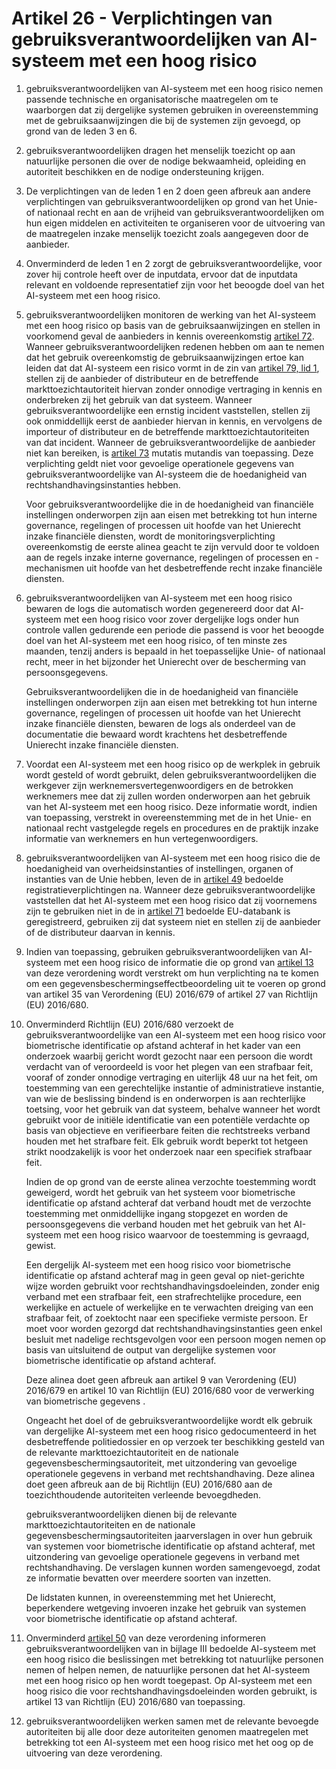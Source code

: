# Artikel 26 - Verplichtingen van gebruiksverantwoordelijken van AI-systeem met een hoog risico

1. gebruiksverantwoordelijken van AI-systeem met een hoog risico nemen passende technische en organisatorische maatregelen om te waarborgen dat zij dergelijke systemen gebruiken in overeenstemming met de gebruiksaanwijzingen die bij de systemen zijn gevoegd, op grond van de leden 3 en 6.

2. gebruiksverantwoordelijken dragen het menselijk toezicht op aan natuurlijke personen die over de nodige bekwaamheid, opleiding en autoriteit beschikken en de nodige ondersteuning krijgen.

3. De verplichtingen van de leden 1 en 2 doen geen afbreuk aan andere verplichtingen van gebruiksverantwoordelijken op grond van het Unie- of nationaal recht en aan de vrijheid van gebruiksverantwoordelijken om hun eigen middelen en activiteiten te organiseren voor de uitvoering van de maatregelen inzake menselijk toezicht zoals aangegeven door de aanbieder.

4. Onverminderd de leden 1 en 2 zorgt de gebruiksverantwoordelijke, voor zover hij controle heeft over de inputdata, ervoor dat de inputdata relevant en voldoende representatief zijn voor het beoogde doel van het AI-systeem met een hoog risico.

5. gebruiksverantwoordelijken monitoren de werking van het AI-systeem met een hoog risico op basis van de gebruiksaanwijzingen en stellen in voorkomend geval de aanbieders in kennis overeenkomstig [artikel 72](../../hoofdstuk-9/afdeling-1/a72.md). Wanneer gebruiksverantwoordelijken redenen hebben om aan te nemen dat het gebruik overeenkomstig de gebruiksaanwijzingen ertoe kan leiden dat dat AI-systeem een risico vormt in de zin van [artikel 79, lid 1](../../hoofdstuk-9/afdeling-3/a79.md), stellen zij de aanbieder of distributeur en de betreffende markttoezichtautoriteit hiervan zonder onnodige vertraging in kennis en onderbreken zij het gebruik van dat systeem. Wanneer gebruiksverantwoordelijke een ernstig incident vaststellen, stellen zij ook onmiddellijk eerst de aanbieder hiervan in kennis, en vervolgens de importeur of distributeur en de betreffende markttoezichtautoriteiten van dat incident. Wanneer de gebruiksverantwoordelijke de aanbieder niet kan bereiken, is [artikel 73](../../hoofdstuk-9/afdeling-2/a73.md) mutatis mutandis van toepassing. Deze verplichting geldt niet voor gevoelige operationele gegevens van gebruiksverantwoordelijke van AI-systeem die de hoedanigheid van rechtshandhavingsinstanties hebben.

      Voor gebruiksverantwoordelijke die in de hoedanigheid van financiële instellingen onderworpen zijn aan eisen met betrekking tot hun interne governance, regelingen of processen uit hoofde van het Unierecht inzake financiële diensten, wordt de monitoringsverplichting overeenkomstig de eerste alinea geacht te zijn vervuld door te voldoen aan de regels inzake interne governance, regelingen of processen en -mechanismen uit hoofde van het desbetreffende recht inzake financiële diensten.

6. gebruiksverantwoordelijken van AI-systeem met een hoog risico bewaren de logs die automatisch worden gegenereerd door dat AI-systeem met een hoog risico voor zover dergelijke logs onder hun controle vallen gedurende een periode die passend is voor het beoogde doel van het AI-systeem met een hoog risico, of ten minste zes maanden, tenzij anders is bepaald in het toepasselijke Unie- of nationaal recht, meer in het bijzonder het Unierecht over de bescherming van persoonsgegevens.

      Gebruiksverantwoordelijken die in de hoedanigheid van financiële instellingen onderworpen zijn aan eisen met betrekking tot hun interne governance, regelingen of processen uit hoofde van het Unierecht inzake financiële diensten, bewaren de logs als onderdeel van de documentatie die bewaard wordt krachtens het desbetreffende Unierecht inzake financiële diensten.

7. Voordat een AI-systeem met een hoog risico op de werkplek in gebruik wordt gesteld of wordt gebruikt, delen gebruiksverantwoordelijken die werkgever zijn werknemersvertegenwoordigers en de betrokken werknemers mee dat zij zullen worden onderworpen aan het gebruik van het AI-systeem met een hoog risico. Deze informatie wordt, indien van toepassing, verstrekt in overeenstemming met de in het Unie- en nationaal recht vastgelegde regels en procedures en de praktijk inzake informatie van werknemers en hun vertegenwoordigers.

8. gebruiksverantwoordelijken van AI-systeem met een hoog risico die de hoedanigheid van overheidsinstanties of instellingen, organen of instanties van de Unie hebben, leven de in [artikel 49](../afdeling-5/a49.md) bedoelde registratieverplichtingen na. Wanneer deze gebruiksverantwoordelijke vaststellen dat het AI-systeem met een hoog risico dat zij voornemens zijn te gebruiken niet in de in [artikel 71](../../hoofdstuk-8/a71.md) bedoelde EU-databank is geregistreerd, gebruiken zij dat systeem niet en stellen zij de aanbieder of de distributeur daarvan in kennis.

9. Indien van toepassing, gebruiken gebruiksverantwoordelijken van AI-systeem met een hoog risico de informatie die op grond van [artikel 13](../afdeling-2/a13.md) van deze verordening wordt verstrekt om hun verplichting na te komen om een gegevensbeschermingseffectbeoordeling uit te voeren op grond van artikel 35 van Verordening (EU) 2016/679 of artikel 27 van Richtlijn (EU) 2016/680.

10. Onverminderd Richtlijn (EU) 2016/680 verzoekt de gebruiksverantwoordelijke van een AI-systeem met een hoog risico voor biometrische identificatie op afstand achteraf in het kader van een onderzoek waarbij gericht wordt gezocht naar een persoon die wordt verdacht van of veroordeeld is voor het plegen van een strafbaar feit, vooraf of zonder onnodige vertraging en uiterlijk 48 uur na het feit, om toestemming van een gerechtelijke instantie of administratieve instantie, van wie de beslissing bindend is en onderworpen is aan rechterlijke toetsing, voor het gebruik van dat systeem, behalve wanneer het wordt gebruikt voor de initiële identificatie van een potentiële verdachte op basis van objectieve en verifieerbare feiten die rechtstreeks verband houden met het strafbare feit. Elk gebruik wordt beperkt tot hetgeen strikt noodzakelijk is voor het onderzoek naar een specifiek strafbaar feit.

      Indien de op grond van de eerste alinea verzochte toestemming wordt geweigerd, wordt het gebruik van het systeem voor biometrische identificatie op afstand achteraf dat verband houdt met de verzochte toestemming met onmiddellijke ingang stopgezet en worden de persoonsgegevens die verband houden met het gebruik van het AI-systeem met een hoog risico waarvoor de toestemming is gevraagd, gewist.
      
      Een dergelijk AI-systeem met een hoog risico voor biometrische identificatie op afstand achteraf mag in geen geval op niet-gerichte wijze worden gebruikt voor rechtshandhavingsdoeleinden, zonder enig verband met een strafbaar feit, een strafrechtelijke procedure, een werkelijke en actuele of werkelijke en te verwachten dreiging van een strafbaar feit, of zoektocht naar een specifieke vermiste persoon. Er moet voor worden gezorgd dat rechtshandhavingsinstanties geen enkel besluit met nadelige rechtsgevolgen voor een persoon mogen nemen op basis van uitsluitend de output van dergelijke systemen voor biometrische identificatie op afstand achteraf.
      
      Deze alinea doet geen afbreuk aan artikel 9 van Verordening (EU) 2016/679 en artikel 10 van Richtlijn (EU) 2016/680 voor de verwerking van biometrische gegevens .
      
      Ongeacht het doel of de gebruiksverantwoordelijke wordt elk gebruik van dergelijke AI-systeem met een hoog risico gedocumenteerd in het desbetreffende politiedossier en op verzoek ter beschikking gesteld van de relevante markttoezichtautoriteit en de nationale gegevensbeschermingsautoriteit, met uitzondering van gevoelige operationele gegevens in verband met rechtshandhaving. Deze alinea doet geen afbreuk aan de bij Richtlijn (EU) 2016/680 aan de toezichthoudende autoriteiten verleende bevoegdheden.
      
      gebruiksverantwoordelijken dienen bij de relevante markttoezichtautoriteiten en de nationale gegevensbeschermingsautoriteiten jaarverslagen in over hun gebruik van systemen voor biometrische identificatie op afstand achteraf, met uitzondering van gevoelige operationele gegevens in verband met rechtshandhaving. De verslagen kunnen worden samengevoegd, zodat ze informatie bevatten over meerdere soorten van inzetten.
      
      De lidstaten kunnen, in overeenstemming met het Unierecht, beperkendere wetgeving invoeren inzake het gebruik van systemen voor biometrische identificatie op afstand achteraf.

11. Onverminderd [artikel 50](../../hoofdstuk-4/a50.md) van deze verordening informeren gebruiksverantwoordelijken van in bijlage III bedoelde AI-systeem met een hoog risico die beslissingen met betrekking tot natuurlijke personen nemen of helpen nemen, de natuurlijke personen dat het AI-systeem met een hoog risico op hen wordt toegepast. Op AI-systeem met een hoog risico die voor rechtshandhavingsdoeleinden worden gebruikt, is artikel 13 van Richtlijn (EU) 2016/680 van toepassing.

12. gebruiksverantwoordelijken werken samen met de relevante bevoegde autoriteiten bij alle door deze autoriteiten genomen maatregelen met betrekking tot een AI-systeem met een hoog risico met het oog op de uitvoering van deze verordening.

